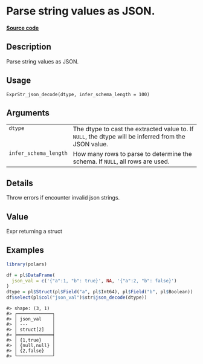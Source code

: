 

# Parse string values as JSON.

[**Source code**](https://github.com/pola-rs/r-polars/tree/main/R/expr__string.R#L522)

## Description

Parse string values as JSON.

## Usage

<pre><code class='language-R'>ExprStr_json_decode(dtype, infer_schema_length = 100)
</code></pre>

## Arguments

<table>
<tr>
<td style="white-space: nowrap; font-family: monospace; vertical-align: top">
<code id="ExprStr_json_decode_:_dtype">dtype</code>
</td>
<td>
The dtype to cast the extracted value to. If <code>NULL</code>, the
dtype will be inferred from the JSON value.
</td>
</tr>
<tr>
<td style="white-space: nowrap; font-family: monospace; vertical-align: top">
<code id="ExprStr_json_decode_:_infer_schema_length">infer_schema_length</code>
</td>
<td>
How many rows to parse to determine the schema. If <code>NULL</code>,
all rows are used.
</td>
</tr>
</table>

## Details

Throw errors if encounter invalid json strings.

## Value

Expr returning a struct

## Examples

``` r
library(polars)

df = pl$DataFrame(
  json_val = c('{"a":1, "b": true}', NA, '{"a":2, "b": false}')
)
dtype = pl$Struct(pl$Field("a", pl$Int64), pl$Field("b", pl$Boolean))
df$select(pl$col("json_val")$str$json_decode(dtype))
```

    #> shape: (3, 1)
    #> ┌─────────────┐
    #> │ json_val    │
    #> │ ---         │
    #> │ struct[2]   │
    #> ╞═════════════╡
    #> │ {1,true}    │
    #> │ {null,null} │
    #> │ {2,false}   │
    #> └─────────────┘
